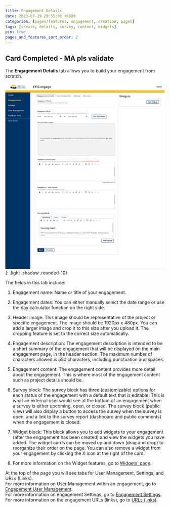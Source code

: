 ```yaml
---
title: Engagement Details
date: 2023-07-19 20:55:00 +0800
categories: [pages/features, engagement, creation, pages]
tags: [create, details, survey, content, widgets]
pin: true
pages_and_features_sort_order: 2
---
```


## Card Completed - MA pls validate

The **Engagement Details** tab allows you to build your engagement from scratch. 

![Engagement Details](/assets/UserGuideImages/Images/engagement-details/engagement-details-engagement-details-page.png){: .light .shadow .rounded-10}

The fields in this tab include:
1. Engagement name: Name or title of your engagement.
   
2. Engagement dates: You can either manually select the date range or use the day calculator function on the right side.
   
3. Header image: This image should be representative of the project or specific engagement. The image should be 1920px x 480px. You can add a larger image and crop it to this size after you upload it. The cropping feature is set to the correct size automatically. 
   
4. Engagement description: The engagement description is intended to be a short summary of the engagement that will be displayed on the main engagement page, in the header section. The maximum number of characters allowed is 550 characters, including punctuation and spaces.
   
5. Engagement content: The engagement content provides more detail about the engagement. This is where most of the engagement content such as project details should be.
    
6. Survey block: The survey block has three (customizable) options for each status of the engagement with a default text that is editable. This is what an external user would see at the bottom of an engagement when a survey is either upcoming, open, or closed. The survey block (public view) will also display a button to access the survey when the survey is open, and a link to the survey report (dashboard and public comments) when the engagement is closed.

7. Widget block: This block allows you to add widgets to your engagement (after the engagement has been created) and view the widgets you have added. The widget cards can be moved up and down (drag and drop) to reorganize their order on the page. You can also remove a widget from your engagement by clicking the X icon at the right of the card.
   
8. For more information on the Widget features, go to [Widgets' page](/met-guide/posts/widgets/).



At the top of the page you will see tabs for User Management, Settings, and URLs (Links).  
For more information on User Management within an engagement, go to [Engagement User Management](/met-guide/posts/engagement-UM/).    
For more information on engagement Settings, go to [Engagement Settings](/met-guide/posts/engagement-settings/).  
For more information on the engagement URLs (links), go to [URLs (links)](/met-guide/posts/engagement-URLs/).

